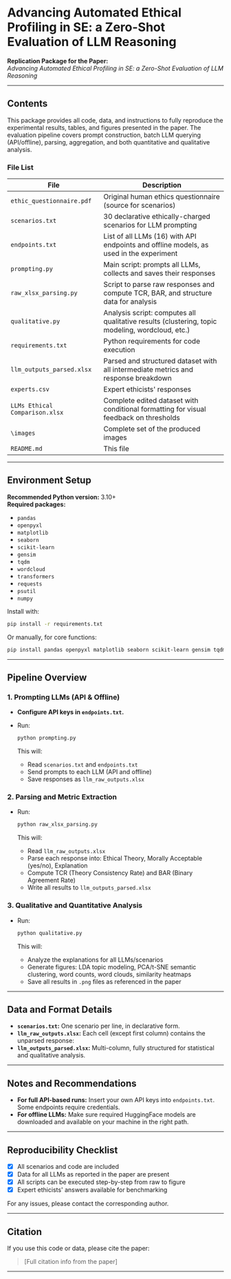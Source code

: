
# Advancing Automated Ethical Profiling in SE: a Zero-Shot Evaluation of LLM Reasoning

**Replication Package for the Paper:**  
*Advancing Automated Ethical Profiling in SE: a Zero-Shot Evaluation of LLM Reasoning*

---

## Contents

This package provides all code, data, and instructions to fully reproduce the experimental results, tables, and figures presented in the paper. The evaluation pipeline covers prompt construction, batch LLM querying (API/offline), parsing, aggregation, and both quantitative and qualitative analysis.

### File List

| File                               | Description                                                                                       |
|------------------------------------|---------------------------------------------------------------------------------------------------|
| `ethic_questionnaire.pdf`          | Original human ethics questionnaire (source for scenarios)                                        |
| `scenarios.txt`                    | 30 declarative ethically-charged scenarios for LLM prompting                                      |
| `endpoints.txt`                    | List of all LLMs (16) with API endpoints and offline models, as used in the experiment            |
| `prompting.py`                     | Main script: prompts all LLMs, collects and saves their responses                                 |
| `raw_xlsx_parsing.py`              | Script to parse raw responses and compute TCR, BAR, and structure data for analysis               |
| `qualitative.py`                   | Analysis script: computes all qualitative results (clustering, topic modeling, wordcloud, etc.)   |
| `requirements.txt`                 | Python requirements for code execution                                                            |
| `llm_outputs_parsed.xlsx`          | Parsed and structured dataset with all intermediate metrics and response breakdown                |
| `experts.csv`                      | Expert ethicists' responses                                                                       |
| `LLMs Ethical Comparison.xlsx`     | Complete edited dataset with conditional formatting for visual feedback on thresholds             |
| `\images`                          | Complete set of the produced images                                                               |
| `README.md`                        | This file                                                                                         |

---

## Environment Setup

**Recommended Python version:** 3.10+  
**Required packages:**  
- `pandas`
- `openpyxl`
- `matplotlib`
- `seaborn`
- `scikit-learn`
- `gensim`
- `tqdm`
- `wordcloud`
- `transformers`
- `requests`
- `psutil`
- `numpy`

Install with:

```bash
pip install -r requirements.txt
```

Or manually, for core functions:

```bash
pip install pandas openpyxl matplotlib seaborn scikit-learn gensim tqdm wordcloud transformers requests psutil numpy
```

---

## Pipeline Overview

### 1. Prompting LLMs (API & Offline)

- **Configure API keys in `endpoints.txt`.**
- Run:

  ```bash
  python prompting.py
  ```
  This will:
  - Read `scenarios.txt` and `endpoints.txt`
  - Send prompts to each LLM (API and offline)
  - Save responses as `llm_raw_outputs.xlsx`

### 2. Parsing and Metric Extraction

- Run:

  ```bash
  python raw_xlsx_parsing.py
  ```
  This will:
  - Read `llm_raw_outputs.xlsx`
  - Parse each response into: Ethical Theory, Morally Acceptable (yes/no), Explanation
  - Compute TCR (Theory Consistency Rate) and BAR (Binary Agreement Rate)
  - Write all results to `llm_outputs_parsed.xlsx`

### 3. Qualitative and Quantitative Analysis

- Run:

  ```bash
  python qualitative.py
  ```
  This will:
  - Analyze the explanations for all LLMs/scenarios
  - Generate figures: LDA topic modeling, PCA/t-SNE semantic clustering, word counts, word clouds, similarity heatmaps
  - Save all results in `.png` files as referenced in the paper

---

## Data and Format Details

- **`scenarios.txt`:** One scenario per line, in declarative form.
- **`llm_raw_outputs.xlsx`:** Each cell (except first column) contains the unparsed response:  
- **`llm_outputs_parsed.xlsx`:** Multi-column, fully structured for statistical and qualitative analysis.

---

## Notes and Recommendations

- **For full API-based runs:** Insert your own API keys into `endpoints.txt`. Some endpoints require credentials.
- **For offline LLMs:** Make sure required HuggingFace models are downloaded and available on your machine in the right path.

---

## Reproducibility Checklist

- [x] All scenarios and code are included
- [x] Data for all LLMs as reported in the paper are present
- [x] All scripts can be executed step-by-step from raw to figure
- [X] Expert ethicists' answers available for benchmarking

For any issues, please contact the corresponding author.

---

## Citation

If you use this code or data, please cite the paper:

> [Full citation info from the paper]

---
